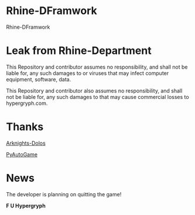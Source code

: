 # Rhine-DFramwork
Rhine-DFramwork

# Leak from Rhine-Department

This Repository and contributor assumes no responsibility, and shall not be liable for, any such damages to or viruses that may infect computer equipment, software, data.

This Repository and contributor also assumes no responsibility, and shall not be liable for, any such damages to that may cause commercial losses to hypergryph.com. 

# Thanks

[Arknights-Dolos](https://github.com/LXG-Shadow/Arknights-Dolos)

[PyAutoGame](https://github.com/InfiniteTsukuyomi/PyAutoGame)

# News

The developer is planning on quitting the game!

**F U Hypergryph**
